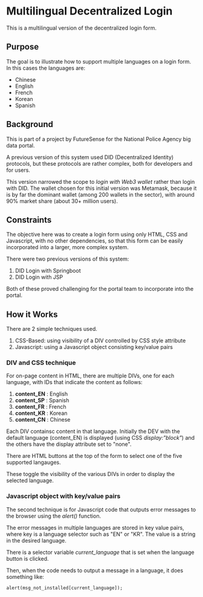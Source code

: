 # Multilingual Decentralized Login 

This is a multilingual version of the decentralized login form.

## Purpose

The goal is to illustrate how to support multiple languages on a login form. In this cases the languages are:
- Chinese
- English
- French
- Korean
- Spanish

## Background

This is part of a project by FutureSense for the National Police Agency big data portal.


A previous version of this system used DID (Decentralized Identity) protocols, but these protocols are rather complex, both for developers and for users.

This version narrowed the scope to *login with Web3 wallet* rather than login with DID. The wallet chosen for this initial version was Metamask, because it is by far the dominant wallet (among 200 wallets in the sector), with around 90% market share (about 30+ million users).

## Constraints

The objective here was to create a login form using only HTML, CSS and Javascript, with no other dependencies, so that this form can be easily incorporated into a larger, more complex system. 

There were two previous versions of this system:
1. DID Login with Springboot
2. DID Login with JSP

Both of these proved challenging for the portal team to incorporate into the portal.

## How it Works

There are 2 simple techniques used.
1. CSS-Based: using visibility of a DIV controlled by CSS style attribute
2. Javascript: using a Javascript object consisting key/value pairs 

### DIV and CSS technique ###
For on-page content in HTML, there are multiple DIVs, one for each language, with IDs that indicate the content as follows:

1. **content_EN** : English
2. **content_SP** : Spanish
3. **content_FR** : French
4. **content_KR** : Korean
5. **content_CN** : Chinese

Each DIV containsc content in that language. Initially the DEV with the default language (content_EN) is displayed (using CSS *display:"block"*) and the others have the display attribute set to "none".

There are HTML buttons at the top of the form to select one of the five supported langauges.

These toggle the visibility of the various DIVs in order to display the selected language.

### Javascript object with key/value pairs  ###

The second technique is for Javascript code that outputs error messages to the browser using the *alert()* function.

The error messages in multiple languages are stored in key value pairs, where key is a language selector such as "EN" or "KR". The value is a string in the desired language.

There is a selector variable *current_language* that is set when the language button is clicked.

Then, when the code needs to output a message in a language, it does something like:

    alert(msg_not_installed[current_language]);


